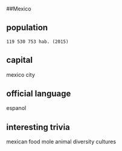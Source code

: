 ##Mexico
## population
 	119 530 753 hab. (2015)

## capital
mexico city
 
## official language
espanol

## interesting trivia
mexican food mole
animal diversity 
cultures


